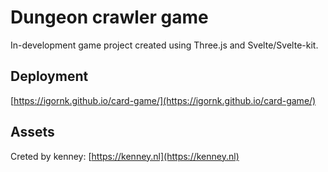 # Dungeon crawler game
In-development game project created using Three.js and Svelte/Svelte-kit.

## Deployment
[https://igornk.github.io/card-game/](https://igornk.github.io/card-game/)

## Assets
Creted by kenney: [https://kenney.nl](https://kenney.nl)